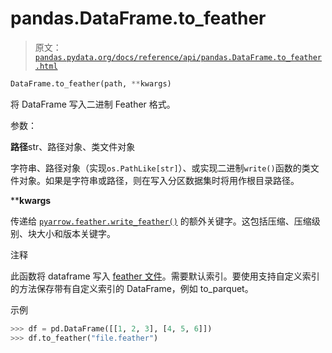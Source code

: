 # pandas.DataFrame.to_feather

> 原文：[`pandas.pydata.org/docs/reference/api/pandas.DataFrame.to_feather.html`](https://pandas.pydata.org/docs/reference/api/pandas.DataFrame.to_feather.html)

```py
DataFrame.to_feather(path, **kwargs)
```

将 DataFrame 写入二进制 Feather 格式。

参数：

**路径**str、路径对象、类文件对象

字符串、路径对象（实现`os.PathLike[str]`）、或实现二进制`write()`函数的类文件对象。如果是字符串或路径，则在写入分区数据集时将用作根目录路径。

****kwargs**

传递给 [`pyarrow.feather.write_feather()`](https://arrow.apache.org/docs/python/generated/pyarrow.feather.write_feather.html#pyarrow.feather.write_feather "(在 Apache Arrow v15.0.2 中)") 的额外关键字。这包括压缩、压缩级别、块大小和版本关键字。

注释

此函数将 dataframe 写入 [feather 文件](https://arrow.apache.org/docs/python/feather.html)。需要默认索引。要使用支持自定义索引的方法保存带有自定义索引的 DataFrame，例如 to_parquet。

示例

```py
>>> df = pd.DataFrame([[1, 2, 3], [4, 5, 6]])
>>> df.to_feather("file.feather") 
```
